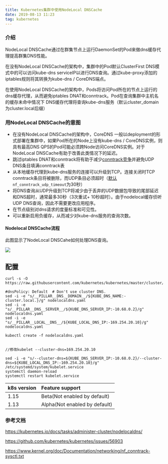 ```yaml
---
title: Kubernetes集群中使用NodeLocal DNSCache
date: 2019-08-13 11:23
tag: kubernetes
---
```


### 介绍

NodeLocal DNSCache通过在群集节点上运行DaemonSet的Pod来做dns缓存代理提高群集DNS性能。

在没有NodeLocal DNSCache的架构中，集群中的Pod默认ClusterFirst DNS模式中的可以访问kube-dns serviceIP以进行DNS查询。通过kube-proxy添加的iptables规则将其转换为kube-dns / CoreDNS端点。

在使用NodeLocal DNSCache的架构中，Pods将访问Pod所在的节点上运行的dns缓存代理，从而避免iptables DNAT和conntrack。Pod在查询集群中主机名的缓存未命中情况下 DNS缓存代理将查询kube-dns服务（默认cluster_domain为cluster.local后缀）

### 用NodeLocal DNSCache的意图

- 在没有NodeLocal DNSCache的架构中，CoreDNS 一般以deployment的形式部署在集群中，如果Pod所在的Node上没有kube-dns / CoreDNS实例，则具有最高DNS QPS的Pod可能必须跨Node访问CoreDNS实例。对于NodeLocal DNSCache有助于改善此类情况下的延迟。
- 跳过iptables DNAT和conntrack将有助于减少[conntrack竞争](https://github.com/kubernetes/kubernetes/issues/56903)并避免UDP DNS条目填满conntrack表
- 从本地缓存代理到kube-dns服务的连接可以升级到TCP。连接关闭时TCP conntrack条目将被删除，而UDP条目必须超时（[默认](https://www.kernel.org/doc/Documentation/networking/nf_conntrack-sysctl.txt) `nf_conntrack_udp_timeout`为30秒）
- 将DNS查询从UDP升级到TCP将减少由于丢弃的UDP数据包导致的尾部延迟和DNS超时，通常最多30秒（3次重试+ 10秒超时）。由于nodelocal缓存侦听UDP DNS查询，因此不需要更改应用程序。
- 在节点级别对dns请求的度量标准和可见性。
- 可以重新启用负缓存，从而减少对kube-dns服务的查询次数。

#### Nodelocal DNSCache流程

此图显示了NodeLocal DNSCahe如何处理DNS查询。

![](https://i.loli.net/2019/08/13/28NFbv5IpH3eimD.jpg)

## 配置

```shell
curl -s -O https://raw.githubusercontent.com/kubernetes/kubernetes/master/cluster/addons/dns/nodelocaldns/nodelocaldns.yaml

#dnsPolicy: Default  # Don't use cluster DNS.
sed -i -e "s/__PILLAR__DNS__DOMAIN__/${KUBE_DNS_NAME:-cluster.local.}/g" nodelocaldns.yaml
sed -i -e "s/__PILLAR__DNS__SERVER__/${KUBE_DNS_SERVER_IP:-10.68.0.2}/g" nodelocaldns.yaml
sed -i -e "s/__PILLAR__LOCAL__DNS__/${KUBE_LOCAL_DNS_IP:-169.254.20.10}/g" nodelocaldns.yaml

kubectl create -f nodelocaldns.yaml


//修改kubelet --cluster-dns=169.254.20.10

sed -i -e "s/--cluster-dns=${KUBE_DNS_SERVER_IP:-10.68.0.2}/--cluster-dns=${KUBE_LOCAL_DNS_IP:-169.254.20.10}/g" /etc/systemd/system/kubelet.service
systemctl daemon-reload
systemctl restart kubelet.service

```

| k8s version | Feature support               |
| :---------- | :---------------------------- |
| 1.15        | Beta(Not enabled by default)  |
| 1.13        | Alpha(Not enabled by default) |



### 参考文档

https://kubernetes.io/docs/tasks/administer-cluster/nodelocaldns/

https://github.com/kubernetes/kubernetes/issues/56903

https://www.kernel.org/doc/Documentation/networking/nf_conntrack-sysctl.txt